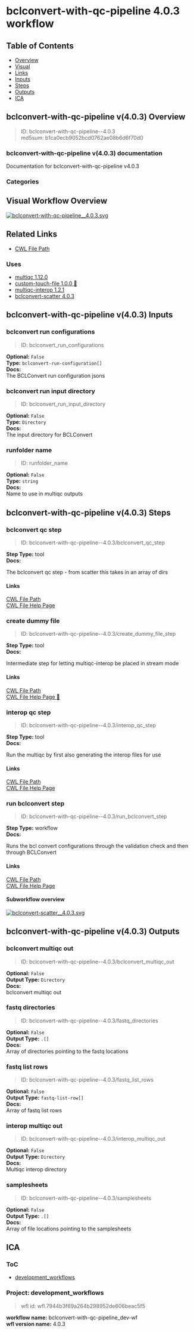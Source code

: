 
bclconvert-with-qc-pipeline 4.0.3 workflow
==========================================

## Table of Contents
  
- [Overview](#bclconvert-with-qc-pipeline-v403-overview)  
- [Visual](#visual-workflow-overview)  
- [Links](#related-links)  
- [Inputs](#bclconvert-with-qc-pipeline-v403-inputs)  
- [Steps](#bclconvert-with-qc-pipeline-v403-steps)  
- [Outputs](#bclconvert-with-qc-pipeline-v403-outputs)  
- [ICA](#ica)  


## bclconvert-with-qc-pipeline v(4.0.3) Overview



  
> ID: bclconvert-with-qc-pipeline--4.0.3  
> md5sum: b1ca0ecb9052bcd0762ae08b6d6f70d0

### bclconvert-with-qc-pipeline v(4.0.3) documentation
  
Documentation for bclconvert-with-qc-pipeline v4.0.3

### Categories
  


## Visual Workflow Overview
  
[![bclconvert-with-qc-pipeline__4.0.3.svg](../../../../images/workflows/bclconvert-with-qc-pipeline/4.0.3/bclconvert-with-qc-pipeline__4.0.3.svg)](https://github.com/umccr/cwl-ica/raw/main/.github/catalogue/images/workflows/bclconvert-with-qc-pipeline/4.0.3/bclconvert-with-qc-pipeline__4.0.3.svg)
## Related Links
  
- [CWL File Path](../../../../../../workflows/bclconvert-with-qc-pipeline/4.0.3/bclconvert-with-qc-pipeline__4.0.3.cwl)  


### Uses
  
- [multiqc 1.12.0](../../../tools/multiqc/1.12.0/multiqc__1.12.0.md)  
- [custom-touch-file 1.0.0 :construction:](../../../tools/custom-touch-file/1.0.0/custom-touch-file__1.0.0.md)  
- [multiqc-interop 1.2.1](../../../tools/multiqc-interop/1.2.1/multiqc-interop__1.2.1.md)  
- [bclconvert-scatter 4.0.3](../../bclconvert-scatter/4.0.3/bclconvert-scatter__4.0.3.md)  

  


## bclconvert-with-qc-pipeline v(4.0.3) Inputs

### bclconvert run configurations



  
> ID: bclconvert_run_configurations
  
**Optional:** `False`  
**Type:** `bclconvert-run-configuration[]`  
**Docs:**  
The BCLConvert run configuration jsons


### bclconvert run input directory



  
> ID: bclconvert_run_input_directory
  
**Optional:** `False`  
**Type:** `Directory`  
**Docs:**  
The input directory for BCLConvert


### runfolder name



  
> ID: runfolder_name
  
**Optional:** `False`  
**Type:** `string`  
**Docs:**  
Name to use in multiqc outputs

  


## bclconvert-with-qc-pipeline v(4.0.3) Steps

### bclconvert qc step


  
> ID: bclconvert-with-qc-pipeline--4.0.3/bclconvert_qc_step
  
**Step Type:** tool  
**Docs:**
  
The bclconvert qc step - from scatter this takes in an array of dirs

#### Links
  
[CWL File Path](../../../../../../tools/multiqc/1.12.0/multiqc__1.12.0.cwl)  
[CWL File Help Page](../../../tools/multiqc/1.12.0/multiqc__1.12.0.md)  


### create dummy file


  
> ID: bclconvert-with-qc-pipeline--4.0.3/create_dummy_file_step
  
**Step Type:** tool  
**Docs:**
  
Intermediate step for letting multiqc-interop be placed in stream mode

#### Links
  
[CWL File Path](../../../../../../tools/custom-touch-file/1.0.0/custom-touch-file__1.0.0.cwl)  
[CWL File Help Page :construction:](../../../tools/custom-touch-file/1.0.0/custom-touch-file__1.0.0.md)  


### interop qc step


  
> ID: bclconvert-with-qc-pipeline--4.0.3/interop_qc_step
  
**Step Type:** tool  
**Docs:**
  
Run the multiqc by first also generating the interop files for use

#### Links
  
[CWL File Path](../../../../../../tools/multiqc-interop/1.2.1/multiqc-interop__1.2.1.cwl)  
[CWL File Help Page](../../../tools/multiqc-interop/1.2.1/multiqc-interop__1.2.1.md)  


### run bclconvert step


  
> ID: bclconvert-with-qc-pipeline--4.0.3/run_bclconvert_step
  
**Step Type:** workflow  
**Docs:**
  
Runs the bcl convert configurations through the validation check and then through BCLConvert

#### Links
  
[CWL File Path](../../../../../../workflows/bclconvert-scatter/4.0.3/bclconvert-scatter__4.0.3.cwl)  
[CWL File Help Page](../../bclconvert-scatter/4.0.3/bclconvert-scatter__4.0.3.md)
#### Subworkflow overview
  
[![bclconvert-scatter__4.0.3.svg](../../../../images/workflows/bclconvert-scatter/4.0.3/bclconvert-scatter__4.0.3.svg)](https://github.com/umccr/cwl-ica/raw/main/.github/catalogue/images/workflows/bclconvert-scatter/4.0.3/bclconvert-scatter__4.0.3.svg)  


## bclconvert-with-qc-pipeline v(4.0.3) Outputs

### bclconvert multiqc out



  
> ID: bclconvert-with-qc-pipeline--4.0.3/bclconvert_multiqc_out  

  
**Optional:** `False`  
**Output Type:** `Directory`  
**Docs:**  
bclconvert multiqc out
  


### fastq directories



  
> ID: bclconvert-with-qc-pipeline--4.0.3/fastq_directories  

  
**Optional:** `False`  
**Output Type:** `.[]`  
**Docs:**  
Array of directories pointing to the fastq locations
  


### fastq list rows



  
> ID: bclconvert-with-qc-pipeline--4.0.3/fastq_list_rows  

  
**Optional:** `False`  
**Output Type:** `fastq-list-row[]`  
**Docs:**  
Array of fastq list rows
  


### interop multiqc out



  
> ID: bclconvert-with-qc-pipeline--4.0.3/interop_multiqc_out  

  
**Optional:** `False`  
**Output Type:** `Directory`  
**Docs:**  
Multiqc interop directory
  


### samplesheets



  
> ID: bclconvert-with-qc-pipeline--4.0.3/samplesheets  

  
**Optional:** `False`  
**Output Type:** `.[]`  
**Docs:**  
Array of file locations pointing to the samplesheets
  

  


## ICA

### ToC
  
- [development_workflows](#project-development_workflows)  


### Project: development_workflows


> wfl id: wfl.7944b3f69a264b298952de606beac5f5  

  
**workflow name:** bclconvert-with-qc-pipeline_dev-wf  
**wfl version name:** 4.0.3  

  

